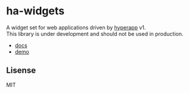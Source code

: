 # ha-widgets

A widget set for web applications driven by [hyperapp](https://github.com/jorgebucaran/hyperapp) v1.  
This library is under development and should not be used in production.

- [docs](https://tyam.github.io/ha-widgets/demo)
- [demo](https://tyam.github.io/ha-widgets/demo)

## Lisense

MIT